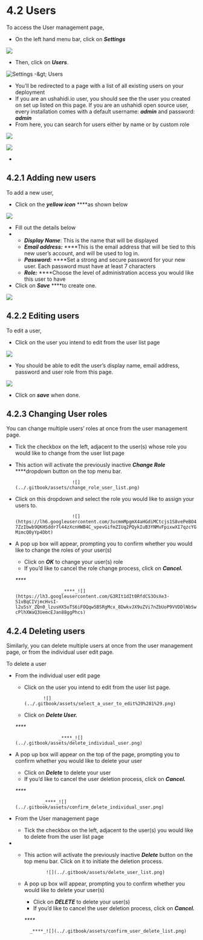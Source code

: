 # 4.2 Users

To access the User management page,

* On the left hand menu bar, click on _**Settings**_

![](../.gitbook/assets/click_on_settings.png)

* Then, click on _**Users**_.

![Settings -&amp;gt; Users](../.gitbook/assets/updated_users.png)

* You’ll be redirected to a page with a list of all existing users on your deployment
* If you are an ushahidi.io user, you should see the the user you created on set up listed on this page. If you are an ushahidi open source user, every installation comes with a default username: _**admin**_ and password: _**admin**_
* From here, you can search for users either by name or by custom role

![](../.gitbook/assets/search_users.png)



![](../.gitbook/assets/apply_filter_user.png)

* 
## 4.2.1 Adding new users <a id="4-2-1-adding-new-users"></a>

To add a new user,

* Click on the _**yellow icon**_ ****as shown below

![](../.gitbook/assets/click_add_user.png)

* Fill out the details below
* * _**Display Name**_: This is the name that will be displayed
  * _**Email address:**_ ****This is the email address that will be tied to this new user’s account, and will be used to log in.
  * _**Password:**_ ****Set a strong and secure password for your new user. Each password must have at least 7 characters
  * _**Role:**_ ****Choose the level of administration access you would like this user to have
* Click on _**Save**_ ****to create one.



![](../.gitbook/assets/add_user.png)

## 4.2.2 Editing users <a id="4-2-2-editing-users"></a>

To edit a user,

* Click on the user you intend to edit from the user list page

![](../.gitbook/assets/select_a_user_to_edit.png)

* You should be able to edit the user’s display name, email address, password and user role from this page.

![](../.gitbook/assets/edit_user.png)

* Click on _**save**_ when done.

## 4.2.3 Changing User roles <a id="4-2-3-changing-user-roles"></a>

You can change multiple users’ roles at once from the user management page.

* Tick the checkbox on the left, adjacent to the user\(s\) whose role you would like to change from the user list page
* This action will activate the previously inactive _**Change Role**_ ****dropdown button on the top menu bar.

                           ![](../.gitbook/assets/change_role_user_list.png)

* Click on this dropdown and select the role you would like to assign your users to.

                           ![](https://lh6.googleusercontent.com/3ucmmMpgmX4aHGdiMCtcjs1S8vePeBO4p-7ZzIbwb9QKHSddr7l44zXcnHWB4C_vpevGifmZIUq2PQykIuB3YNMvFpixwXI7qzcYGrMYGa4YvzdJlIWtLH2bOk-MimcQ0yYp4Dbt)

* A pop up box will appear, prompting you to confirm whether you would like to change the roles of your user\(s\)

  * Click on _**OK**_ to change your user\(s\) role
  * If you’d like to cancel the role change process, click on _**Cancel.**_

  _\*\*\*\*_

                       _****_![](https://lh3.googleusercontent.com/G3RIt1dIt0RfdCS3OsXe3-S1vBqCIVjmcHvsI-l2uSsY_ZQn0_lzusHX5uTS6iFOQqw5BSRgMcx_8DwkvJX9uZVi7nZbUoP9VVDDlNbSwDOVmA-cPlhXWaQ3UemcEJan88ggPhcs)

## 4.2.4 Deleting users <a id="4-2-4-deleting-users"></a>

Similarly, you can delete multiple users at once from the user management page, or from the individual user edit page.

To delete a user

* From the individual user edit page

  * Click on the user you intend to edit from the user list page.



               ![](../.gitbook/assets/select_a_user_to_edit%20%281%29.png)

  * Click on _**Delete User.**_

  _\*\*\*\*_

                      _****_![](../.gitbook/assets/delete_individual_user.png)

* A pop up box will appear on the top of the page, prompting you to confirm whether you would like to delete your user

  * Click on _**Delete**_ to delete your user
  * If you’d like to cancel the user deletion process, click on _**Cancel.**_

  _\*\*\*\*_

                _****_![](../.gitbook/assets/confirm_delete_individual_user.png)

* From the User management page
  * Tick the checkbox on the left, adjacent to the user\(s\) you would like to delete from the user list page
* * This action will activate the previously inactive _**Delete**_ button on the top menu bar. Click on it to initiate the deletion process.



                ![](../.gitbook/assets/delete_user_list.png)

  * A pop up box will appear, prompting you to confirm whether you would like to delete your user\(s\)

    * Click on _**DELETE**_ to delete your user\(s\)
    * If you’d like to cancel the user deletion process, click on _**Cancel.**_

    _\*\*\*\*_

          _****_![](../.gitbook/assets/confirm_user_delete_list.png)

